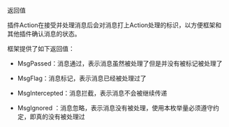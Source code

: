 返回值

插件Action在接受并处理消息后会对消息打上Action处理的标识，以方便框架和其他插件确认消息的状态。

框架提供了如下返回值：

- MsgPassed：消息通过，表示消息虽然被处理了但是并没有被标记被处理了  
  
- MsgFlag：消息标记，表示消息已经被处理过了  
  
- MsgIntercepted：消息拦截，表示消息不会被继续传递  
  
- MsgIgnored ：消息忽略，表示消息没有被处理，使用本枚举量必须遵守约定，即真的没有被处理过

